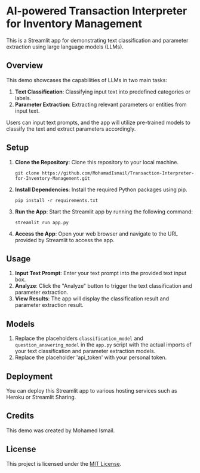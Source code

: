 # AI-powered Transaction Interpreter for Inventory Management

This is a Streamlit app for demonstrating text classification and parameter extraction using large language models (LLMs).

## Overview

This demo showcases the capabilities of LLMs in two main tasks:

1. **Text Classification**: Classifying input text into predefined categories or labels.
2. **Parameter Extraction**: Extracting relevant parameters or entities from input text.

Users can input text prompts, and the app will utilize pre-trained models to classify the text and extract parameters accordingly.

## Setup

1. **Clone the Repository**: Clone this repository to your local machine.

    ```
    git clone https://github.com/MohamadIsmail/Transaction-Interpreter-for-Inventory-Management.git
    ```

2. **Install Dependencies**: Install the required Python packages using pip.

    ```
    pip install -r requirements.txt
    ```

3. **Run the App**: Start the Streamlit app by running the following command:

    ```
    streamlit run app.py
    ```

4. **Access the App**: Open your web browser and navigate to the URL provided by Streamlit to access the app.

## Usage

1. **Input Text Prompt**: Enter your text prompt into the provided text input box.
2. **Analyze**: Click the "Analyze" button to trigger the text classification and parameter extraction.
3. **View Results**: The app will display the classification result and parameter extraction result.

## Models

1. Replace the placeholders `classification_model` and `question_answering_model` in the `app.py` script with the actual imports of your text classification and parameter extraction models.
2. Replace the placeholder 'api_token' with your personal token.
## Deployment

You can deploy this Streamlit app to various hosting services such as Heroku or Streamlit Sharing.

## Credits

This demo was created by Mohamed Ismail.

## License

This project is licensed under the [MIT License](LICENSE).

